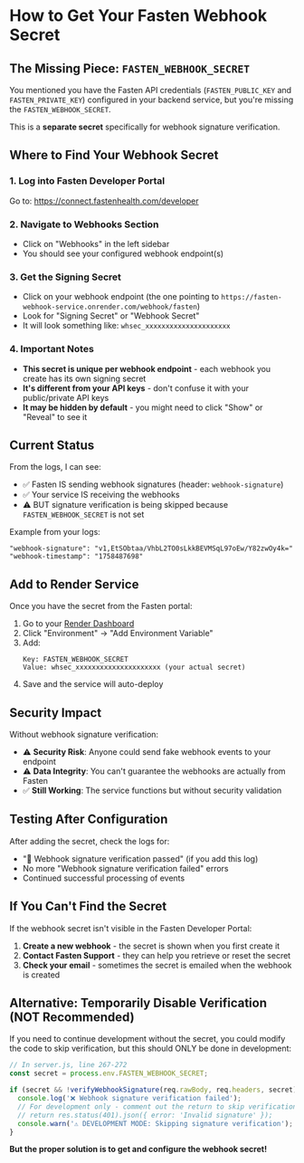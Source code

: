 # How to Get Your Fasten Webhook Secret

## The Missing Piece: `FASTEN_WEBHOOK_SECRET`

You mentioned you have the Fasten API credentials (`FASTEN_PUBLIC_KEY` and `FASTEN_PRIVATE_KEY`) configured in your backend service, but you're missing the `FASTEN_WEBHOOK_SECRET`. 

This is a **separate secret** specifically for webhook signature verification.

## Where to Find Your Webhook Secret

### 1. Log into Fasten Developer Portal
Go to: https://connect.fastenhealth.com/developer

### 2. Navigate to Webhooks Section
- Click on "Webhooks" in the left sidebar
- You should see your configured webhook endpoint(s)

### 3. Get the Signing Secret
- Click on your webhook endpoint (the one pointing to `https://fasten-webhook-service.onrender.com/webhook/fasten`)
- Look for "Signing Secret" or "Webhook Secret"
- It will look something like: `whsec_xxxxxxxxxxxxxxxxxxxxx`

### 4. Important Notes
- **This secret is unique per webhook endpoint** - each webhook you create has its own signing secret
- **It's different from your API keys** - don't confuse it with your public/private API keys
- **It may be hidden by default** - you might need to click "Show" or "Reveal" to see it

## Current Status

From the logs, I can see:
- ✅ Fasten IS sending webhook signatures (header: `webhook-signature`)
- ✅ Your service IS receiving the webhooks
- ⚠️ BUT signature verification is being skipped because `FASTEN_WEBHOOK_SECRET` is not set

Example from your logs:
```
"webhook-signature": "v1,EtSObtaa/VhbL2TO0sLkkBEVMSqL97oEw/Y82zwOy4k="
"webhook-timestamp": "1758487698"
```

## Add to Render Service

Once you have the secret from the Fasten portal:

1. Go to your [Render Dashboard](https://dashboard.render.com/web/srv-d364tjje5dus73dsgrg0)
2. Click "Environment" → "Add Environment Variable"
3. Add:
   ```
   Key: FASTEN_WEBHOOK_SECRET
   Value: whsec_xxxxxxxxxxxxxxxxxxxxx (your actual secret)
   ```
4. Save and the service will auto-deploy

## Security Impact

Without webhook signature verification:
- ⚠️ **Security Risk**: Anyone could send fake webhook events to your endpoint
- ⚠️ **Data Integrity**: You can't guarantee the webhooks are actually from Fasten
- ✅ **Still Working**: The service functions but without security validation

## Testing After Configuration

After adding the secret, check the logs for:
- "🔐 Webhook signature verification passed" (if you add this log)
- No more "Webhook signature verification failed" errors
- Continued successful processing of events

## If You Can't Find the Secret

If the webhook secret isn't visible in the Fasten Developer Portal:
1. **Create a new webhook** - the secret is shown when you first create it
2. **Contact Fasten Support** - they can help you retrieve or reset the secret
3. **Check your email** - sometimes the secret is emailed when the webhook is created

## Alternative: Temporarily Disable Verification (NOT Recommended)

If you need to continue development without the secret, you could modify the code to skip verification, but this should ONLY be done in development:

```javascript
// In server.js, line 267-272
const secret = process.env.FASTEN_WEBHOOK_SECRET;

if (secret && !verifyWebhookSignature(req.rawBody, req.headers, secret)) {
  console.log('❌ Webhook signature verification failed');
  // For development only - comment out the return to skip verification
  // return res.status(401).json({ error: 'Invalid signature' });
  console.warn('⚠️ DEVELOPMENT MODE: Skipping signature verification');
}
```

**But the proper solution is to get and configure the webhook secret!**

